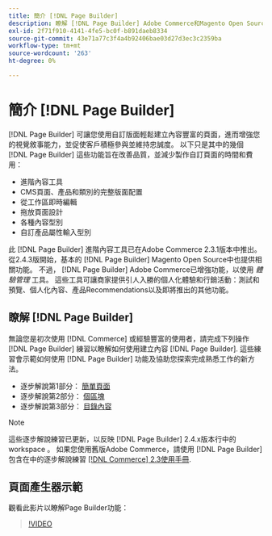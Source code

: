 ```yaml
---
title: 簡介 [!DNL Page Builder]
description: 瞭解 [!DNL Page Builder] Adobe Commerce和Magento Open Source中輕鬆建立內容的工具。
exl-id: 2f71f910-4141-4fe5-bc0f-b891daeb8334
source-git-commit: 43e71a77c3f4a4b92406bae03d27d3ec3c2359ba
workflow-type: tm+mt
source-wordcount: '263'
ht-degree: 0%

---
```


# 簡介 [!DNL Page Builder]

[!DNL Page Builder] 可讓您使用自訂版面輕鬆建立內容豐富的頁面，進而增強您的視覺敘事能力，並促使客戶積極參與並維持忠誠度。 以下只是其中的幾個 [!DNL Page Builder] 這些功能旨在改善品質，並減少製作自訂頁面的時間和費用：

- 進階內容工具
- CMS頁面、產品和類別的完整版面配置
- 從工作區即時編輯
- 拖放頁面設計
- 各種內容型別
- 自訂產品屬性輸入型別

此 [!DNL Page Builder] 進階內容工具已在Adobe Commerce 2.3.1版本中推出。 從2.4.3版開始，基本的 [!DNL Page Builder] Magento Open Source中也提供相關功能。 不過， [!DNL Page Builder] Adobe Commerce已增強功能，以使用 _體驗管理_ 工具。 這些工具可讓商家提供引人入勝的個人化體驗和行銷活動：測試和預覽、個人化內容、產品Recommendations以及即將推出的其他功能。

## 瞭解 [!DNL Page Builder]

無論您是初次使用 [!DNL Commerce] 或經驗豐富的使用者，請完成下列操作 [!DNL Page Builder] 練習以瞭解如何使用建立內容 [!DNL Page Builder]. 這些練習會示範如何使用 [!DNL Page Builder] 功能及協助您探索完成熟悉工作的新方法。

- 逐步解說第1部分： [簡單頁面](1-simple-page.md)
- 逐步解說第2部分： [個區塊](2-blocks.md)
- 逐步解說第3部分： [目錄內容](3-catalog-content.md)

>[!NOTE]
>
>這些逐步解說練習已更新，以反映 [!DNL Page Builder] 2.4.x版本行中的workspace 。 如果您使用舊版Adobe Commerce，請使用 [!DNL Page Builder] 包含在中的逐步解說練習 [[!DNL Commerce] 2.3使用手冊](https://docs.magento.com/user-guide/v2.3/cms/page-builder-learn.html).

## 頁面產生器示範

觀看此影片以瞭解Page Builder功能：

>[!VIDEO](https://video.tv.adobe.com/v/343781?quality=12)